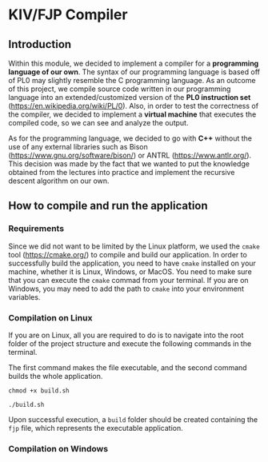 # KIV/FJP Compiler

## Introduction

Within this module, we decided to implement a compiler for a **programming language of our own**. The syntax of our programming language is based off of PL0 may slightly resemble the C programming language. As an outcome of this project, we compile source code written in our programming language into an extended/customized version of the **PL0 instruction set** (https://en.wikipedia.org/wiki/PL/0). Also, in order to test the correctness of the compiler, we decided to implement a **virtual machine** that executes the compiled code, so we can see and analyze the output.

As for the programming language, we decided to go with **C++** without the use of any external libraries such as Bison (https://www.gnu.org/software/bison/) or ANTRL (https://www.antlr.org/). This decision was made by the fact that we wanted to put the knowledge obtained from the lectures into practice and implement the recursive descent algorithm on our own.

## How to compile and run the application

### Requirements

Since we did not want to be limited by the Linux platform, we used the `cmake` tool (https://cmake.org/) to compile and build our application. In order to successfully build the application, you need to have `cmake` installed on your machine, whether it is Linux, Windows, or MacOS. You need to make sure that you can execute the `cmake` commad from your terminal. If you are on Windows, you may need to add the path to `cmake` into your environment variables.

### Compilation on Linux

If you are on Linux, all you are required to do is to navigate into the root folder of the project structure and execute the following commands in the terminal.

The first command makes the file executable, and the second command builds the whole application.

```
chmod +x build.sh
```

```
./build.sh
```

Upon successful execution, a `build` folder should be created containing the `fjp` file, which represents the executable application.

### Compilation on Windows